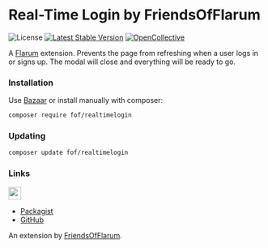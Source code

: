 # Real-Time Login by FriendsOfFlarum

![License](https://img.shields.io/badge/license-MIT-blue.svg) [![Latest Stable Version](https://img.shields.io/packagist/v/fof/realtimelogin.svg)](https://packagist.org/packages/fof/realtimelogin) [![OpenCollective](https://img.shields.io/badge/opencollective-fof-blue.svg)](https://opencollective.com/fof/donate)

A [Flarum](http://flarum.org) extension. Prevents the page from refreshing when a user logs in or signs up. The modal will close and everything will be ready to go.

### Installation

Use [Bazaar](https://discuss.flarum.org/d/5151-flagrow-bazaar-the-extension-marketplace) or install manually with composer:

```sh
composer require fof/realtimelogin
```

### Updating

```sh
composer update fof/realtimelogin
```

### Links

[<img src="https://opencollective.com/fof/donate/button@2x.png?color=blue" height="25" />](https://opencollective.com/fof/donate)


- [Packagist](https://packagist.org/packages/fof/realtimelogin)
- [GitHub](https://github.com/FriendsOfFlarum/realtimelogin)

An extension by [FriendsOfFlarum](https://github.com/FriendsOfFlarum).